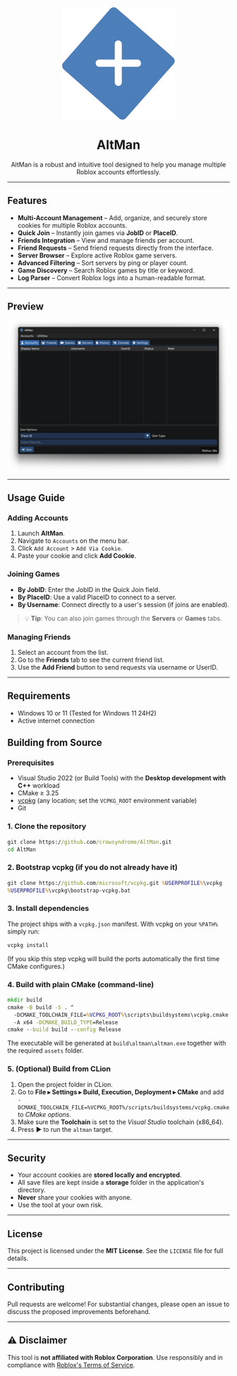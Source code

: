 <div align="center">
    <img src="src/assets/images/256x256.png" 
            alt="Picture" 
            width="256" 
            height="256" 
            style="display: block; margin: 0 auto" />

<h1>AltMan</h1>
<p>AltMan is a robust and intuitive tool designed to help you manage multiple Roblox accounts effortlessly.
</p>
</div>

---

## Features

- **Multi-Account Management** – Add, organize, and securely store cookies for multiple Roblox accounts.
- **Quick Join** – Instantly join games via **JobID** or **PlaceID**.
- **Friends Integration** – View and manage friends per account.
- **Friend Requests** – Send friend requests directly from the interface.
- **Server Browser** – Explore active Roblox game servers.
- **Advanced Filtering** – Sort servers by ping or player count.
- **Game Discovery** – Search Roblox games by title or keyword.
- **Log Parser** – Convert Roblox logs into a human-readable format.

---

## Preview

![AltMan Preview](src/assets/images/screenshot.png)

---

## Usage Guide

### Adding Accounts

1. Launch **AltMan**.
2. Navigate to `Accounts` on the menu bar.
3. Click `Add Account` > `Add Via Cookie`.
4. Paste your cookie and click **Add Cookie**.

### Joining Games

- **By JobID**: Enter the JobID in the Quick Join field.
- **By PlaceID**: Use a valid PlaceID to connect to a server.
- **By Username**: Connect directly to a user's session (if joins are enabled).

> 💡 **Tip**: You can also join games through the **Servers** or **Games** tabs.

### Managing Friends

1. Select an account from the list.
2. Go to the **Friends** tab to see the current friend list.
3. Use the **Add Friend** button to send requests via username or UserID.

---

## Requirements

- Windows 10 or 11 (Tested for Windows 11 24H2)
- Active internet connection

## Building from Source

### Prerequisites

- Visual Studio 2022 (or Build Tools) with the **Desktop development with C++** workload
- CMake ≥ 3.25
- [vcpkg](https://github.com/microsoft/vcpkg) (any location; set the `VCPKG_ROOT` environment variable)
- Git

### 1. Clone the repository

```bat
git clone https://github.com/crowsyndrome/AltMan.git
cd AltMan
```

### 2. Bootstrap vcpkg (if you do not already have it)

```bat
git clone https://github.com/microsoft/vcpkg.git %USERPROFILE%\vcpkg
%USERPROFILE%\vcpkg\bootstrap-vcpkg.bat
```

### 3. Install dependencies

The project ships with a `vcpkg.json` manifest. With vcpkg on your `%PATH%` simply run:

```bat
vcpkg install
```

(If you skip this step vcpkg will build the ports automatically the first time CMake configures.)

### 4. Build with plain CMake (command-line)

```bat
mkdir build
cmake -B build -S . ^
  -DCMAKE_TOOLCHAIN_FILE=%VCPKG_ROOT%\scripts\buildsystems\vcpkg.cmake ^
  -A x64 -DCMAKE_BUILD_TYPE=Release
cmake --build build --config Release
```

The executable will be generated at `build\altman\altman.exe` together with the required `assets` folder.

### 5. (Optional) Build from CLion

1. Open the project folder in CLion.
2. Go to **File ▸ Settings ▸ Build, Execution, Deployment ▸ CMake** and add  
   `-DCMAKE_TOOLCHAIN_FILE=%VCPKG_ROOT%/scripts/buildsystems/vcpkg.cmake` to _CMake options_.
3. Make sure the **Toolchain** is set to the _Visual Studio_ toolchain (x86_64).
4. Press ▶️ to run the `altman` target.

---

## Security

- Your account cookies are **stored locally and encrypted**.
- All save files are kept inside a **storage** folder in the application's directory.
- **Never** share your cookies with anyone.
- Use the tool at your own risk.

---

## License

This project is licensed under the **MIT License**. See the `LICENSE` file for full details.

---

## Contributing

Pull requests are welcome! For substantial changes, please open an issue to discuss the proposed improvements
beforehand.

---

## ⚠️ Disclaimer

This tool is **not affiliated with Roblox Corporation**. Use responsibly and in compliance
with [Roblox's Terms of Service](https://en.help.roblox.com/hc/en-us/articles/203313410-Roblox-Terms-of-Use).
